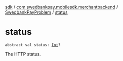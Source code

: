 [sdk](../../index.md) / [com.swedbankpay.mobilesdk.merchantbackend](../index.md) / [SwedbankPayProblem](index.md) / [status](./status.md)

# status

`abstract val status: `[`Int`](https://kotlinlang.org/api/latest/jvm/stdlib/kotlin/-int/index.html)`?`

The HTTP status.

